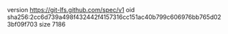 version https://git-lfs.github.com/spec/v1
oid sha256:2cc6d739a498f432442f4157316cc151ac40b799c606976bb765d023bf09f703
size 7186
